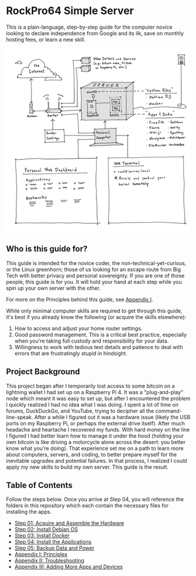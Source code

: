 # RockPro64 Simple Server

This is a plain-language, step-by-step guide for the computer novice looking to declare independence from Google and its ilk, save on monthly hosting fees, or learn a new skill.

<p align="center">
<img src="_utilities/Network-Device-Map.png" alt="map" title="map" />
</p>


## Who is this guide for?
This guide is intended for the novice coder, the non-technical-yet-curious, or the Linux greenhorn; those of us looking for an escape route from Big Tech with better privacy and personal sovereignty. If you are one of those people, this guide is for you. It will hold your hand at each step while you spin up your own server with the other.

For more on the Principles behind this guide, see [Appendix I](Appendix-i-Principles.md).

While only minimal computer skills are required to get through this guide, it's best if you already know the following (or acquire the skills elsewhere):

1. How to access and adjust your home router settings.
2. Good password management. This is a critical best practice, especially when you're taking full custody and responsibility for your data.
3. Willingness to work with tedious text details and patience to deal with errors that are frustratingly stupid in hindsight.

## Project Background
This project began after I temporarily lost access to some bitcoin on a lightning wallet I had set up on a Raspberry Pi 4. It was a "plug-and-play" node which meant it was easy to set up, but after I encountered the problem I quickly realized I had no idea what I was doing. I spent a lot of time on forums, DuckDuckGo, and YouTube, trying to decipher all the command-line-speak. After a while I figured out it was a hardware issue (likely the USB ports on my Raspberry Pi, or perhaps the external drive itself). After much headache and heartache I recovered my funds. With hard money on the line I figured I had better learn how to manage it under the hood (holding your own bitcoin is like driving a motorcycle alone across the desert: you better know what you're doing). That experience set me on a path to learn more about computers, servers, and coding, to better prepare myself for the inevitable upgrades and potential failures. In that process, I realized I could apply my new skills to build my own server. This guide is the result.

## Table of Contents
Follow the steps below. Once you arrive at Step 04, you will reference the folders in this repository which each contain the necessary files for installing the apps.
* [Step 01: Acquire and Assemble the Hardware](01-Acquire-and-Assemble-Hardware.md)
* [Step 02: Install Debian OS](02-Install-Debian-OS.md)
* [Step 03: Install Docker](03-Install-Docker.md)
* [Step 04: Install the Applications](04-Install-Applications.md)
* [Step 05: Backup Data and Power](05-backup-data-and-power.md)
* [Appendix I: Principles](Appendix-i-Principles.md)
* [Appendix II: Troubleshooting](Appendix-ii-Troubleshooting.md)
* [Appendix III: Adding More Apps and Devices](Appendix-iii-Adding-Apps-or-Servers.md)

